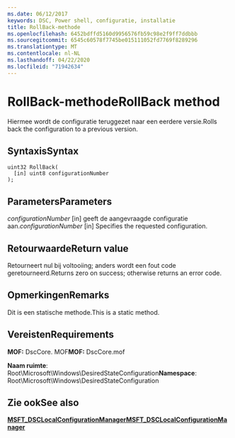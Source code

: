 ```yaml
---
ms.date: 06/12/2017
keywords: DSC, Power shell, configuratie, installatie
title: RollBack-methode
ms.openlocfilehash: 6452bdffd5160d9956576fb59c98e2f9ff7ddbbb
ms.sourcegitcommit: 6545c60578f7745be015111052fd7769f8289296
ms.translationtype: MT
ms.contentlocale: nl-NL
ms.lasthandoff: 04/22/2020
ms.locfileid: "71942634"
---
```

# <a name="rollback-method"></a><span data-ttu-id="73229-103">RollBack-methode</span><span class="sxs-lookup"><span data-stu-id="73229-103">RollBack method</span></span>

<span data-ttu-id="73229-104">Hiermee wordt de configuratie teruggezet naar een eerdere versie.</span><span class="sxs-lookup"><span data-stu-id="73229-104">Rolls back the configuration to a previous version.</span></span>

## <a name="syntax"></a><span data-ttu-id="73229-105">Syntaxis</span><span class="sxs-lookup"><span data-stu-id="73229-105">Syntax</span></span>

```mof
uint32 RollBack(
  [in] uint8 configurationNumber
);
```

## <a name="parameters"></a><span data-ttu-id="73229-106">Parameters</span><span class="sxs-lookup"><span data-stu-id="73229-106">Parameters</span></span>

<span data-ttu-id="73229-107">*configurationNumber* \[in\] geeft de aangevraagde configuratie aan.</span><span class="sxs-lookup"><span data-stu-id="73229-107">*configurationNumber* \[in\] Specifies the requested configuration.</span></span>

## <a name="return-value"></a><span data-ttu-id="73229-108">Retourwaarde</span><span class="sxs-lookup"><span data-stu-id="73229-108">Return value</span></span>

<span data-ttu-id="73229-109">Retourneert nul bij voltooiing; anders wordt een fout code geretourneerd.</span><span class="sxs-lookup"><span data-stu-id="73229-109">Returns zero on success; otherwise returns an error code.</span></span>

## <a name="remarks"></a><span data-ttu-id="73229-110">Opmerkingen</span><span class="sxs-lookup"><span data-stu-id="73229-110">Remarks</span></span>

<span data-ttu-id="73229-111">Dit is een statische methode.</span><span class="sxs-lookup"><span data-stu-id="73229-111">This is a static method.</span></span>

## <a name="requirements"></a><span data-ttu-id="73229-112">Vereisten</span><span class="sxs-lookup"><span data-stu-id="73229-112">Requirements</span></span>

<span data-ttu-id="73229-113">**MOF:** DscCore. MOF</span><span class="sxs-lookup"><span data-stu-id="73229-113">**MOF:** DscCore.mof</span></span>

<span data-ttu-id="73229-114">**Naam ruimte**: Root\Microsoft\Windows\DesiredStateConfiguration</span><span class="sxs-lookup"><span data-stu-id="73229-114">**Namespace**: Root\Microsoft\Windows\DesiredStateConfiguration</span></span>

## <a name="see-also"></a><span data-ttu-id="73229-115">Zie ook</span><span class="sxs-lookup"><span data-stu-id="73229-115">See also</span></span>

[<span data-ttu-id="73229-116">**MSFT_DSCLocalConfigurationManager**</span><span class="sxs-lookup"><span data-stu-id="73229-116">**MSFT_DSCLocalConfigurationManager**</span></span>](msft-dsclocalconfigurationmanager.md)
